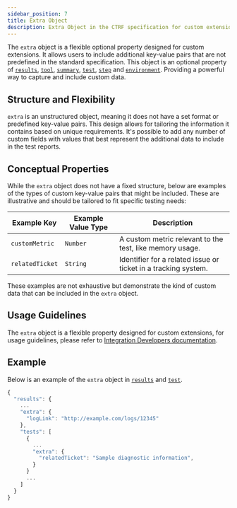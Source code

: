 ```yaml
---
sidebar_position: 7
title: Extra Object
description: Extra Object in the CTRF specification for custom extensions.
---
```


The `extra` object is a flexible optional property designed for custom extensions. It allows users to include additional key-value pairs that are not predefined in the standard specification. This object is an optional property of [`results`](/docs/specification/results), [`tool`](/docs/specification/tool), [`summary`](/docs/specification/summary), [`test`](/docs/specification/test), [`step`](docs/specification/test#step-object) and [`environment`](/docs/specification/environment). Providing a powerful way to capture and include custom data.

## Structure and Flexibility

`extra` is an unstructured object, meaning it does not have a set format or predefined key-value pairs. This design allows for tailoring the information it contains based on unique requirements. It's possible to add any number of custom fields with values that best represent the additional data to include in the test reports.

## Conceptual Properties

While the `extra` object does not have a fixed structure, below are examples of the types of custom key-value pairs that might be included. These are illustrative and should be tailored to fit specific testing needs:

| Example Key       | Example Value Type | Description                                                    |
|-------------------|--------------------|---------------------------------------------------------       |
| `customMetric`    | `Number`           | A custom metric relevant to the test, like memory usage.       |
| `relatedTicket`   | `String`           | Identifier for a related issue or ticket in a tracking system. |

These examples are not exhaustive but demonstrate the kind of custom data that can be included in the `extra` object.

## Usage Guidelines

The `extra` object is a flexible property designed for custom extensions, for usage guidelines, please refer to [Integration Developers documentation](/docs/integrators/integration).

## Example

Below is an example of the `extra` object in [`results`](/docs/specification/results) and [`test`](/docs/specification/test).

```js
{
  "results": {
    ...
    "extra": {
      "logLink": "http://example.com/logs/12345"
    },
    "tests": [
      {
        ...
        "extra": {
          "relatedTicket": "Sample diagnostic information",
        }
      }
      ...
    ]
  }
}
